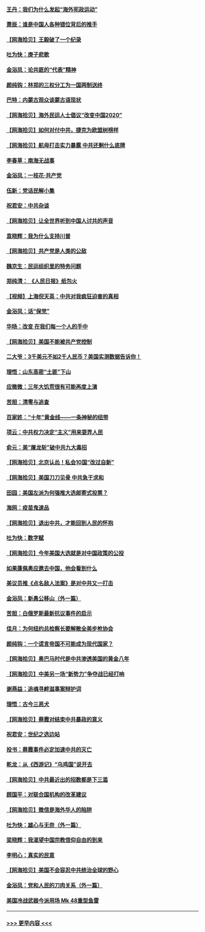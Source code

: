 #### [王丹：我们为什么发起“海外宪政运动”](../pages/nsc993/n12380286.md?t=09050002) 
#### [萧辰：谁是中国人各种错位背后的推手](../pages/nsc993/n12379800.md?t=09050002) 
#### [【网海拾贝】王毅破了一个纪录](../pages/nsc993/n12379251.md?t=09050002) 
#### [吐为快：庚子悲歌](../pages/nsc993/n12378821.md?t=09050002) 
#### [金浴凤：论共匪的“代表”精神](../pages/nsc993/n12377546.md?t=09050002) 
#### [颜纯钩：林郑的三权分工为一国两制送终](../pages/nsc993/n12377306.md?t=09050002) 
#### [巴特：内蒙古观众谈蒙古语现状](../pages/nsc993/n12376923.md?t=09050002) 
#### [【网海拾贝】海外民运人士倡议“改变中国2020”](../pages/nsc993/n12376682.md?t=09050002) 
#### [【网海拾贝】如何对付中共，捷克为欧盟树榜样](../pages/nsc993/n12374209.md?t=09050002) 
#### [【网海拾贝】航母打击实力暴露 中共还剩什么底牌](../pages/nsc993/n12371825.md?t=09050002) 
#### [李春草：南海无战事](../pages/nsc993/n12371159.md?t=09050002) 
#### [金浴凤：一枝花·共产党](../pages/nsc993/n12368757.md?t=09050002) 
#### [伍新：党话民解小集](../pages/nsc993/n12366907.md?t=09050002) 
#### [祝君安：中共杂谈](../pages/nsc993/n12366076.md?t=09050002) 
#### [【网海拾贝】让全世界听到中国人讨共的声音](../pages/nsc993/n12365569.md?t=09050002) 
#### [袁晓辉：我为什么支持川普](../pages/nsc993/n12362670.md?t=09050002) 
#### [【网海拾贝】共产党是人类的公敌](../pages/nsc993/n12363182.md?t=09050002) 
#### [魏京生：民运组织里的特务问题](../pages/nsc993/n12363010.md?t=09050002) 
#### [郑纯清： 《人民日报》纸包火](../pages/nsc993/n12362706.md?t=09050002) 
#### [【视频】上海倪天英：中共对我疯狂迫害的真相](../pages/nsc993/n12356341.md?t=09050002) 
#### [金浴凤：话“保党”](../pages/nsc993/n12361867.md?t=09050002) 
#### [华旸：改变 在我们每一个人的手中](../pages/nsc993/n12361774.md?t=09050002) 
#### [【网海拾贝】美国不能被共产党控制](../pages/nsc993/n12360271.md?t=09050002) 
#### [二大爷：3千美元不如2千人民币？美国实测数据告诉你！](../pages/nsc993/n12358563.md?t=09050002) 
#### [理悟：山东高密“土匪”下山](../pages/nsc993/n12358535.md?t=09050002) 
#### [应微微：三年大饥荒很有可能再度上演](../pages/nsc993/n12358523.md?t=09050002) 
#### [苦胆：清零与追查](../pages/nsc993/n12358501.md?t=09050002) 
#### [百家姓：“十年”黄金线——一条神秘的纽带](../pages/nsc993/n12358319.md?t=09050002) 
#### [项云：中共权力决定“主义”用来耍弄人民](../pages/nsc993/n12358172.md?t=09050002) 
#### [俞元：美“屠龙斩”破中共九大毒招](../pages/nsc993/n12357822.md?t=09050002) 
#### [【网海拾贝】北京认怂！私会10国“改过自新”](../pages/nsc993/n12357784.md?t=09050002) 
#### [【网海拾贝】美国刀刀见骨 中共急于求和](../pages/nsc993/n12355511.md?t=09050002) 
#### [田园：美国左派为何强推大选邮寄式投票？](../pages/nsc993/n12352963.md?t=09050002) 
#### [海网：疫苗鬼速品](../pages/nsc993/n12354438.md?t=09050002) 
#### [【网海拾贝】退出中共，才能回到人民的怀抱](../pages/nsc993/n12352634.md?t=09050002) 
#### [吐为快：数字赋](../pages/nsc993/n12352317.md?t=09050002) 
#### [【网海拾贝】今年美国大选就是对中国政策的公投](../pages/nsc993/n12350973.md?t=09050002) 
#### [如果蓬佩奥应邀去中国，他会看到什么](../pages/nsc993/n12350945.md?t=09050002) 
#### [美议员推《点名敌人法案》是对中共又一打击](../pages/nsc993/n12350765.md?t=09050002) 
#### [金浴凤：新愚公移山（外一篇）](../pages/nsc993/n12350253.md?t=09050002) 
#### [苦胆：白俄罗斯最新抗议事件的启示](../pages/nsc993/n12349989.md?t=09050002) 
#### [佳月：为何纽约总检察长要解散全美步枪协会](../pages/nsc993/n12349939.md?t=09050002) 
#### [颜纯钩：一个谎言帝国不可能成为现代国家？](../pages/nsc993/n12349898.md?t=09050002) 
#### [【网海拾贝】奥巴马时代是中共渗透美国的黄金八年](../pages/nsc993/n12349284.md?t=09050002) 
#### [【网海拾贝】中美另一场“新势力”争夺战已经打响](../pages/nsc993/n12346998.md?t=09050002) 
#### [谢燕益：追魂寻衅滋事案辩护词](../pages/nsc993/n12346892.md?t=09050002) 
#### [理悟：古今三恶犬](../pages/nsc993/n12345190.md?t=09050002) 
#### [【网海拾贝】蔡霞对结束中共暴政的意义](../pages/nsc993/n12344263.md?t=09050002) 
#### [祝君安：世纪之选边站](../pages/nsc993/n12342382.md?t=09050002) 
#### [投书：蔡霞事件必定加速中共的灭亡](../pages/nsc993/n12341881.md?t=09050002) 
#### [乾龙：从《西游记》“乌鸡国”说开去](../pages/nsc993/n12341690.md?t=09050002) 
#### [【网海拾贝】中共最近出的招数都是下三滥](../pages/nsc993/n12341593.md?t=09050002) 
#### [顾国平：对联合国机构的改革建议](../pages/nsc993/n12339928.md?t=09050002) 
#### [【网海拾贝】微信是海外华人的陷阱](../pages/nsc993/n12338868.md?t=09050002) 
#### [吐为快：雄心与无奈（外一篇）](../pages/nsc993/n12338132.md?t=09050002) 
#### [梁晓辉：我渴望中国宗教信仰自由的到来](../pages/nsc993/n12336657.md?t=09050002) 
#### [李明心：真实的民意](../pages/nsc993/n12336089.md?t=09050002) 
#### [【网海拾贝】美国不会容忍中共统治全球的野心](../pages/nsc993/n12336063.md?t=09050002) 
#### [金浴凤：党和人民的刀肉关系（外一篇）](../pages/nsc993/n12335834.md?t=09050002) 
#### [美国冷战武器今派用场 Mk 48重型鱼雷](../pages/nsc993/n12335354.md?t=09050002) 

----
#### [ >>> 更早内容 <<< ](../indexes/nsc993-earlier.md)
